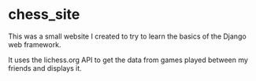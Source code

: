 # chess_site

This was a small website I created to try to learn the basics of the Django web framework. 

It uses the lichess.org API to get the data from games played between my friends and displays it.
